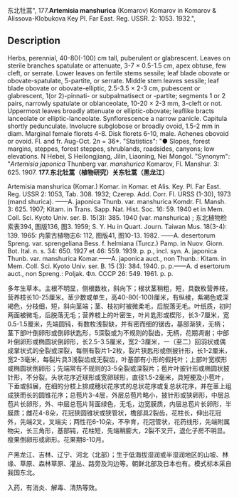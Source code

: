 东北牡蒿",
177.**Artemisia manshurica** (Komarov) Komarov in Komarov & Alissova-Klobukova Key Pl. Far East. Reg. USSR. 2: 1053. 1932.",

## Description
Herbs, perennial, 40-80(-100) cm tall, puberulent or glabrescent. Leaves on sterile branches spatulate or attenuate, 3-7 × 0.5-1.5 cm, apex obtuse, few cleft, or serrate. Lower leaves on fertile stems sessile; leaf blade obovate or obovate-spatulate, 5-partite, or serrate. Middle stem leaves sessile; leaf blade obovate or obovate-elliptic, 2.5-3.5 × 2-3 cm, pubescent or glabrescent, 1(or 2)-pinnati- or subpalmatisect or -partite; segments 1 or 2 pairs, narrowly spatulate or oblanceolate, 10-20 × 2-3 mm, 3-cleft or not. Uppermost leaves broadly attenuate or elliptic-obovate; leaflike bracts lanceolate or elliptic-lanceolate. Synflorescence a narrow panicle. Capitula shortly pedunculate. Involucre subglobose or broadly ovoid, 1.5-2 mm in diam. Marginal female florets 4-8. Disk florets 6-10, male. Achenes obovoid or ovoid. Fl. and fr. Aug-Oct. 2*n* = 36*.
  "Statistics": "● Slopes, forest margins, steppes, forest steppes, shrublands, roadsides, canyons; low elevations. N Hebei, S Heilongjiang, Jilin, Liaoning, Nei Mongol.
  "Synonym": "*Artemisia japonica* Thunberg var. *manshurica* Komarov, Fl. Manshur. 3: 625. 1907.
**177.东北牡蒿（植物研究）关东牡蒿（黑龙江）**

Artemisia manshurica (Komar.) Komar. in Komar. et Alis. Key. Pl. Far East. Reg. USSR 2: 1053, Tab. 308. 1932; Czerep. Add. Corr. Fl. URSS (1-30), 1973 (mand shurica). ——A. japonica Thunb. var. manshurica Komdr. Fl. Mansh. 3: 625. 1907; Kitam. in Trans. Sapp. Nat. Hist. Soc. 16: 59. 1940 et in Mem. Coll. Sci. Kyoto Univ. ser. B. 15(3): 385. 1940 (var. manshurica) ; 东北植物检索表394, 图版136, 图3. 1959; S. Y. Hu in Quart. Journ. Taiwan Mus. 18(3-4): 139. 1965: 内蒙古植物志6: 112, 图版41, 图10-13. 1982. ——A. desertorum Spreng. var. sprengeliana Bess. f. helmiana (Turcz.) Pamp. in Nuov. Giorn. Bot. Ital. n. s. 34: 650. 1927 et 46: 559. 1939. p. p., incl. syn. A. japonica Thunb. var. manshurica Komar.——A. japonica auct., non Thunb.: Kitam. in Mem. Coll. Sci. Kyoto Univ. ser. B. 15 (3): 384. 1940. p. p.——A. d esertorum auct., non Spreng.: Poljak. Фл. СССР 26: 549. 1961. p. p.

多年生草本。主根不明显，侧根数枚，斜向下；根状茎稍粗，短，具数枚营养枝，营养枝长10-25厘米。茎少数或单生，高40-80(-100)厘米，有纵棱，紫褐色或深褐色，分枝细，短，斜向茎端；茎、枝初时被微柔毛，后脱落无毛。叶纸质，初时两面被微毛，后脱落无毛；营养枝上的叶密生，叶片匙形或楔形，长3-7厘米，宽0.5-1.5厘米，先端圆钝，有数枚浅裂缺，并有密而细的锯齿，基部渐狭，无柄；茎下部叶倒卵形或倒卵状匙形，5深裂或为不规则的裂齿，无柄，花期凋谢；中部叶倒卵形或椭圆状倒卵形，长2.5-3.5厘米，宽2-3厘米，一（至二）回羽状或偶成掌状式的全裂或深裂，每侧有裂片1-2枚，裂片狭匙形或倒披针形，长1-2厘米，宽2-3毫米，每裂片具3浅裂齿或无裂齿，叶基部有小形的假托叶；上部叶宽楔形或椭圆状倒卵形；先端常有不规则的3-5全裂或深裂片；苞片叶披针形或椭圆状披针形，不分裂。头状花序近球形或宽卵球形，直径1.5-2毫米，具短梗及小苞叶，下垂或斜展，在细的分枝上排成穗状花序式的总状花序或复总状花序，并在茎上组成狭而长的圆锥花序；总苞片3-4层，外层总苞片略小，披针形或狭卵形，中层总苞片长卵形，外、中层总苞片背面绿色，无毛，边宽膜质，内层总苞片长卵形，半膜质；雌花4-8朵，花冠狭圆锥状或狭管状，檐部具2裂齿，花柱长，伸出花冠外，先端2叉，叉端尖；两性花6-10朵，不孕育，花冠管状，花药线形，先端附属物尖，长三角形，基部钝，花柱短，先端稍膨大，2裂不叉开，退化子房不明显。瘦果倒卵形或卵形。花果期8-10月。

产黑龙江、吉林、辽宁、河北（北部）；生于低海拔湿润或半湿润地区的山坡、林缘、草原、森林草原、灌丛、路旁及沟边等。朝鲜北部及日本也有。模式标本采自我国东北。

入药，有消炎、解毒、清热等效。
